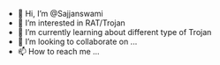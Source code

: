 - 👋 Hi, I’m @Sajjanswami
- 👀 I’m interested in RAT/Trojan
- 🌱 I’m currently learning about different type of Trojan 
- 💞️ I’m looking to collaborate on ...
- 📫 How to reach me ...

<!---
Sajjanswami/Sajjanswami is a ✨ special ✨ repository because its `README.md` (this file) appears on your GitHub profile.
You can click the Preview link to take a look at your changes.
--->
